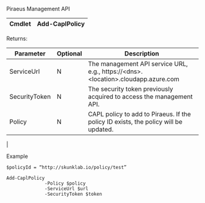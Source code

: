 ﻿Piraeus Management API

| Cmdlet | Add-CaplPolicy |
|--------|----------------|


Returns: 

| **Parameter** | **Optional** | **Description**                                                                       |
|---------------|--------------|---------------------------------------------------------------------------------------|
| ServiceUrl    | N            | The management API service URL, e.g., https://\<dns\>.\<location\>.cloudapp.azure.com |
| SecurityToken | N            | The security token previously acquired to access the management API.                  |
| Policy      | N            | CAPL policy to add to Piraeus.  If the policy ID exists, the policy will be updated.                             |
|                                                                                                         

Example
```
$policyId = “http://skunklab.io/policy/test”

Add-CaplPolicy
              -Policy $policy  
              -ServiceUrl $url  
              -SecurityToken $token
                                          
```



